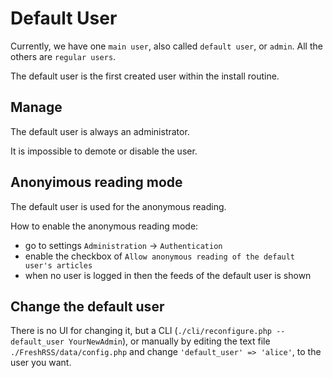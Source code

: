 # Default User

Currently, we have one `main user`, also called `default user`, or `admin`. All the others are `regular users`.

The default user is the first created user within the install routine.

## Manage

The default user is always an administrator.

It is impossible to demote or disable the user.

## Anonyimous reading mode

The default user is used for the anonymous reading.

How to enable the anonymous reading mode:
* go to settings `Administration` -> `Authentication`
* enable the checkbox of `Allow anonymous reading of the default user's articles`
* when no user is logged in then the feeds of the default user is shown

## Change the default user

There is no UI for changing it, but a CLI (`./cli/reconfigure.php --default_user YourNewAdmin`), or manually by editing the text file `./FreshRSS/data/config.php` and change `'default_user' => 'alice'`, to the user you want.
